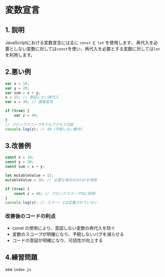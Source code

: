 # 変数宣言

## 1. 説明
JavaScriptにおける変数宣言には主に `const` と `let` を使用します。
再代入を必要としない変数に対しては`const`を使い、再代入を必要とする変数に対しては`let`を利用します。


## 2.悪い例

```js
var x = 10;
var y = 20;
var sum = x + y;
x = 15; // 意図しない再代入
var x = 30; // 重複宣言

if (true) {
    var z = 40; 
}
// ブロックスコープ外でもアクセス可能
console.log(z); // 40（予期しない動作）
```

## 3.改善例


```js
const x = 10;
const y = 20;
const sum = x + y;

let mutableValue = 15;
mutableValue = 30; // 必要な場合のみletを使用

if (true) {
    const z = 40; // ブロックスコープ内に制限
}
console.log(z); // エラー: zは定義されていない
```

### 改善後のコードの利点

- const の使用により、意図しない変数の再代入を防ぐ
- 変数のスコープが明確になり、予期しないバグを減らせる
- コードの意図が明確になり、可読性が向上する

## 4.練習問題

see `index.js`